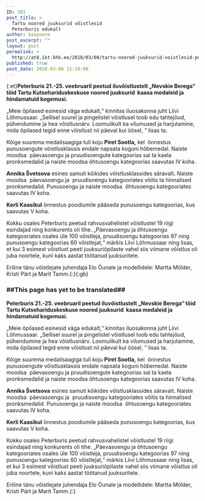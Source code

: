 ```yaml
---
ID: 381
post_title: >
  Tartu noored juuksurid võistlesid
  Peterburis edukalt
author: kaspnorm
post_excerpt: ""
layout: post
permalink: >
  http://at8.ikt.khk.ee/2018/03/08/tartu-noored-juuksurid-voistlesid-peterburis-edukalt/
published: true
post_date: 2018-03-08 11:19:00
---
```

{:et}<strong>Peterburis 21.-25. veebruaril peetud iluvõistlustelt „Nevskie Berega“ tõid Tartu Kutsehariduskeskuse noored juuksurid  kaasa medaleid ja hindamatuid kogemusi.</strong>

„Meie õpilased esinesid väga edukalt,“ kinnitas iluosakonna juht Liivi Lõhmussaar. „Sellisel suurel ja pingelistel võistlusel toob edu tahtejõud, pühendumine ja hea võistlusnärv. Loomulikult ka vilumused ja harjutamine, mida õpilased tegid enne võistlust nii päeval kui öösel, “ lisas ta.

Kõige suurema medalisaagiga tuli koju <strong>Piret Sootla,</strong> kel  õnnestus punusoengute võistlusklassis endale napsata koguni hõbemedal. Naiste moodsa  päevasoengu ja pruudisoengute kategoorias sai ta kaela pronksmedalid ja naiste moodsa õhtusoengu kategoorias saavutas IV koha.

<strong>Annika Švetsova</strong> esines samuti kõikides võistlusklassides säravalt<strong>.</strong> Naiste moodsa  päevasoengu ja  pruudisoengu kategooriates võitis ta hinnalised pronksmedalid. Punusoengu ja naiste moodsa  õhtusoengu kategooriates saavutas IV koha.

<strong>Kerli Kaasikul</strong> õnnestus poodiumile pääseda punusoengu kategoorias, kus saavutas V koha.

Kokku osales Peterburis peetud rahvusvahelistel võistlustel 19 riigi esindajad ning konkurents oli tihe. „Päevasoengu ja õhtusoengu kategooriates osales üle 100 võistleja, pruudisoengu kategoorias 97 ning punusoengu kategoorias 60 võistlejat,“ märkis Liivi Lõhmussaar ning lisas, et kui 3 esimest võistlust peeti juuksuriõpilaste vahel siis viimane võistlus oli juba noortele, kuni kaks aastat töötanud juuksuritele.

Eriline tänu võistlejate juhendaja Elo Õunale ja modellidele: Martta Mölder, Kristi Pärt ja Marit Tamm.{:}{:gb}<h3>##This page has yet to be translated##</h3>
<strong>Peterburis 21.-25. veebruaril peetud iluvõistlustelt „Nevskie Berega“ tõid Tartu Kutsehariduskeskuse noored juuksurid  kaasa medaleid ja hindamatuid kogemusi.</strong>

„Meie õpilased esinesid väga edukalt,“ kinnitas iluosakonna juht Liivi Lõhmussaar. „Sellisel suurel ja pingelistel võistlusel toob edu tahtejõud, pühendumine ja hea võistlusnärv. Loomulikult ka vilumused ja harjutamine, mida õpilased tegid enne võistlust nii päeval kui öösel, “ lisas ta.

Kõige suurema medalisaagiga tuli koju <strong>Piret Sootla,</strong> kel  õnnestus punusoengute võistlusklassis endale napsata koguni hõbemedal. Naiste moodsa  päevasoengu ja pruudisoengute kategoorias sai ta kaela pronksmedalid ja naiste moodsa õhtusoengu kategoorias saavutas IV koha.

<strong>Annika Švetsova</strong> esines samuti kõikides võistlusklassides säravalt<strong>.</strong> Naiste moodsa  päevasoengu ja  pruudisoengu kategooriates võitis ta hinnalised pronksmedalid. Punusoengu ja naiste moodsa  õhtusoengu kategooriates saavutas IV koha.

<strong>Kerli Kaasikul</strong> õnnestus poodiumile pääseda punusoengu kategoorias, kus saavutas V koha.

Kokku osales Peterburis peetud rahvusvahelistel võistlustel 19 riigi esindajad ning konkurents oli tihe. „Päevasoengu ja õhtusoengu kategooriates osales üle 100 võistleja, pruudisoengu kategoorias 97 ning punusoengu kategoorias 60 võistlejat,“ märkis Liivi Lõhmussaar ning lisas, et kui 3 esimest võistlust peeti juuksuriõpilaste vahel siis viimane võistlus oli juba noortele, kuni kaks aastat töötanud juuksuritele.

Eriline tänu võistlejate juhendaja Elo Õunale ja modellidele: Martta Mölder, Kristi Pärt ja Marit Tamm.{:}
